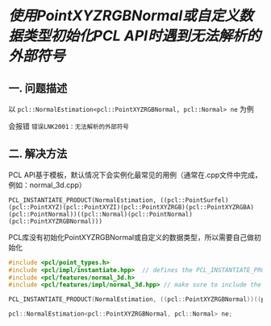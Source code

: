 # ***使用PointXYZRGBNormal或自定义数据类型初始化PCL API时遇到无法解析的外部符号***

## **一. 问题描述**

以 `pcl::NormalEstimation<pcl::PointXYZRGBNormal, pcl::Normal> ne` 为例  

会报错 `错误LNK2001：无法解析的外部符号`

## **二. 解决方法**

PCL API基于模板，默认情况下会实例化最常见的用例（通常在.cpp文件中完成，例如：normal_3d.cpp）  

`PCL_INSTANTIATE_PRODUCT(NormalEstimation, ((pcl::PointSurfel)(pcl::PointXYZ)(pcl::PointXYZI)(pcl::PointXYZRGB)(pcl::PointXYZRGBA)(pcl::PointNormal))((pcl::Normal)(pcl::PointNormal)(pcl::PointXYZRGBNormal)))`

PCL库没有初始化PointXYZRGBNormal或自定义的数据类型，所以需要自己做初始化
```C++
#include <pcl/point_types.h>
#include <pcl/impl/instantiate.hpp>  // defines the PCL_INSTANTIATE_PRODUCT macro
#include <pcl/features/normal_3d.h>
#include <pcl/features/impl/normal_3d.hpp> // make sure to include the .hpp file

PCL_INSTANTIATE_PRODUCT(NormalEstimation, ((pcl::PointXYZRGBNormal))((pcl::Normal)))

pcl::NormalEstimation<pcl::PointXYZRGBNormal, pcl::Normal> ne;
```
